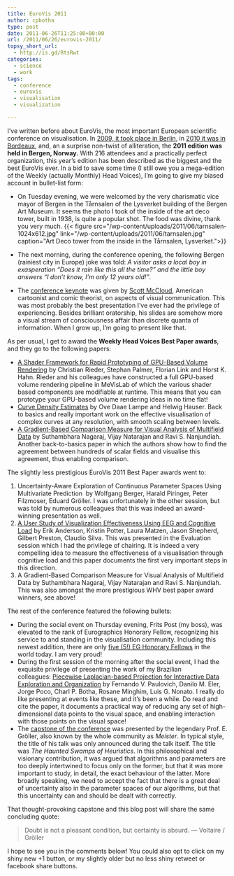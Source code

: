 ```yaml
---
title: EuroVis 2011
author: cpbotha
type: post
date: 2011-06-26T11:25:00+00:00
url: /2011/06/26/eurovis-2011/
topsy_short_url:
  - http://is.gd/RtsRwt
categories:
  - science
  - work
tags:
  - conference
  - eurovis
  - visualisation
  - visualization

---
```

I’ve written before about EuroVis, the most important European scientific conference on visualisation. In [2009, it took place in Berlin][1], in [2010 it was in Bordeaux][2], and, an a surprise non-twist of alliteration, the **2011 edition was held in Bergen, Norway.** With 216 attendees and a practically perfect organization, this year’s edition has been described as the biggest and the best EuroVis ever. In a bid to save some time (I still owe you a mega-edition of the Weekly (actually Monthly) Head Voices), I’m going to give my biased account in bullet-list form:

  * On Tuesday evening, we were welcomed by the very charismatic vice mayor of Bergen in the Tårnsalen of the Lysverket building of the Bergen Art Museum. It seems the photo I took of the inside of the art deco tower, built in 1938, is quite a popular shot. The food was divine, thank you very much.
  {{< figure src="/wp-content/uploads/2011/06/tarnsalen-1024x612.jpg" link="/wp-content/uploads/2011/06/tarnsalen.jpg" caption="Art Deco tower from the inside in the Tårnsalen, Lysverket.">}} 

  * The next morning, during the conference opening, the following Bergen (rainiest city in Europe) joke was told: _A visitor asks a local boy in exasperation “Does it rain like this all the time?” and the little boy answers “I don’t know, I’m only 12 years old!”_.
  * The [conference keynote][3] was given by [Scott McCloud][4], American cartoonist and comic theorist, on aspects of visual communication. This was most probably the best presentation I’ve ever had the privilege of experiencing. Besides brilliant oratorship, his slides are somehow more a visual stream of consciousness affair than discrete quanta of information. When I grow up, I’m going to present like that.

As per usual, I get to award the **Weekly Head Voices Best Paper awards**, and they go to the following papers:

  * [A Shader Framework for Rapid Prototyping of GPU-Based Volume Rendering][5] by Christian Rieder, Stephan Palmer, Florian Link and Horst K. Hahn. Rieder and his colleagues have constructed a full GPU-based volume rendering pipeline in MeVisLab of which the various shader based components are modifiable at runtime. This means that you can prototype your GPU-based volume rendering ideas in no time flat!
  * [Curve Density Estimates][6] by Ove Daae Lampe and Helwig Hauser. Back to basics and really important work on the effective visualisation of complex curves at any resolution, with smooth scaling between levels.
  * [A Gradient-Based Comparison Measure for Visual Analysis of Multifield Data][7] by Suthambhara Nagaraj, Vijay Natarajan and Ravi S. Nanjundiah. Another back-to-basics paper in which the authors show how to find the agreement between hundreds of scalar fields and visualise this agreement, thus enabling comparison.

The slightly less prestigious EuroVis 2011 Best Paper awards went to:

  1. Uncertainty-Aware Exploration of Continuous Parameter Spaces Using Multivariate Prediction  by Wolfgang Berger, Harald Piringer, Peter Filzmoser, Eduard Gröller. I was unfortunately in the other session, but was told by numerous colleagues that this was indeed an award-winning presentation as well.
  2. [A User Study of Visualization Effectiveness Using EEG and Cognitive Load][8] by Erik Anderson, Kristin Potter, Laura Matzen, Jason Shepherd, Gilbert Preston, Claudio Silva. This was presented in the Evaluation session which I had the privilege of chairing. It is indeed a very compelling idea to measure the effectiveness of a visualisation through cognitive load and this paper documents the first very important steps in this direction.
  3. A Gradient-Based Comparison Measure for Visual Analysis of Multifield Data by Suthambhara Nagaraj, Vijay Natarajan and Ravi S. Nanjundiah. This was also amongst the more prestigious WHV best paper award winners, see above!

The rest of the conference featured the following bullets:

  * During the social event on Thursday evening, Frits Post (my boss), was elevated to the rank of Eurographics Honorary Fellow, recognizing his service to and standing in the visualisation community. Including this newest addition, there are only [five (5!) EG Honorary Fellows][9] in the world today. I am very proud!
  * During the first session of the morning after the social event, I had the exquisite privilege of presenting the work of my Brazilian colleagues: [Piecewise Laplacian-based Projection for Interactive Data Exploration and Organization][10] by Fernando V. Paulovich, Danilo M. Eler, Jorge Poco, Charl P. Botha, Rosane Minghim, Luis G. Nonato. I really do like presenting at events like these, and it’s been a while. Do read and cite the paper, it documents a practical way of reducing any set of high-dimensional data points to the visual space, and enabling interaction with those points on the visual space!
  * The [capstone of the conference][11] was presented by the legendary Prof. E. Gröller, also known by the whole community as _Meister_. In typical style, the title of his talk was only announced during the talk itself. The title was _The Haunted Swamps of Heuristics_. In this philosophical and visionary contribution, it was argued that algorithms and parameters are too deeply intertwined to focus only on the former, but that it was more important to study, in detail, the exact behaviour of the latter. More broadly speaking, we need to accept the fact that there is a great deal of uncertainty also in the parameter spaces of our algorithms, but that this uncertainty can and should be dealt with correctly.

That thought-provoking capstone and this blog post will share the same concluding quote:

> Doubt is not a pleasant condition, but certainty is absurd. — Voltaire / Gröller

I hope to see you in the comments below! You could also opt to click on my shiny new +1 button, or my slightly older but no less shiny retweet or facebook share buttons.

 [1]: /2009/06/14/eurovis-2009/ "blog post on eurovis 2009"
 [2]: /2010/06/19/eurovis-2010-weekly-head-voices-24/ "blog coverage of eurovis 2010"
 [3]: http://www.uib.no/eurovis2011/speakers.php#mcCloud "conference keynote page"
 [4]: http://en.wikipedia.org/wiki/Scott_McCloud "Wikipedia page on Scott McCloud"
 [5]: http://www.mevis-research.de/~crieder/pdf/EuroVis2011_paper175.pdf "fulltext of Rieder 2011 eurovis paper"
 [6]: http://www.ii.uib.no/vis/publications/publication/2011/lampe11curveDensity "curve density estimates website"
 [7]: http://vgl.serc.iisc.ernet.in/pdf/pub/MultifieldComparisonMeasureEUROVIS2011.pdf "fulltext gradient-based comparison metric paper"
 [8]: http://www.sci.utah.edu/publications/anderson11/Anderson_eurovis2011.pdf "fulltext of Anderson's paper"
 [9]: http://www.eg.org/index.php?option=com_content&view=article&id=90&Itemid=52 "list of EG honorary fellows"
 [10]: http://www.lcad.icmc.usp.br/~nonato/pubs/plp.pdf "fulltext PLP paper"
 [11]: http://www.uib.no/eurovis2011/speakers.php#groller "capstone page"

